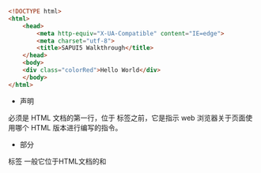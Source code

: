 
```html
<!DOCTYPE html>
<html>
	<head>
		<meta http-equiv="X-UA-Compatible" content="IE=edge">
		<meta charset="utf-8">
		<title>SAPUI5 Walkthrough</title>
	</head>
	<body>
	<div class="colorRed">Hello World</div>
	</body>
</html>
```

* <!DOCTYPE html> 声明
必须是 HTML 文档的第一行，位于 <html> 标签之前，它是指示 web 浏览器关于页面使用哪个 HTML 版本进行编写的指令。

* <head>部分
<meta> 标签
一般它位于HTML文档的<head>和<title>之间，包含文档的最基本的元信息。除了提供文档字符集、使用语言、作者等基本信息外，还涉及对关键词和网页等级的设定。

1.use the latest rendering engine (edge) 2.the document character set will be UTF-8

* <body>部分
<div>称为区隔标记，用于设置区块内的样式和格式等  

the layout of the page


